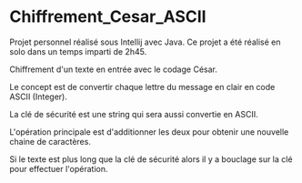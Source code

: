 # Chiffrement_Cesar_ASCII

Projet personnel réalisé sous Intellij avec Java. Ce projet a été  réalisé  en solo dans un temps imparti de 2h45. 

Chiffrement d'un texte en entrée avec le codage César. 

Le concept est de convertir chaque lettre du message en clair en code ASCII (Integer). 

La clé de sécurité est une string qui sera aussi convertie en ASCII.

L'opération principale est d'additionner les deux pour  obtenir une nouvelle chaine de caractères.

Si le texte est plus long que la clé de sécurité alors il y a bouclage sur la clé pour effectuer l'opération.
